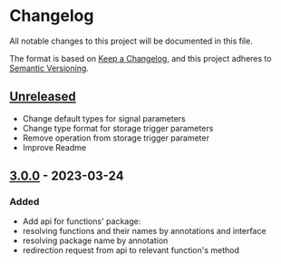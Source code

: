# Changelog

All notable changes to this project will be documented in this file.

The format is based on [Keep a Changelog](https://keepachangelog.com/en/1.0.0/),
and this project adheres to [Semantic Versioning](https://semver.org/spec/v2.0.0.html).

## [Unreleased]

- Change default types for signal parameters
- Change type format for storage trigger parameters
- Remove operation from storage trigger parameter
- Improve Readme

## [3.0.0] - 2023-03-24

### Added

- Add api for functions' package:
- resolving functions and their names by annotations and interface
- resolving package name by annotation
- redirection request from api to relevant function's method 

[unreleased]: https://github.com/smekalka/extremum-functions-api/compare/v3.0.0...HEAD
[3.0.0]: https://github.com/smekalka/extremum-functions-api/releases/tag/v3.0.0